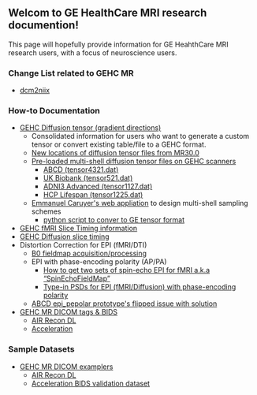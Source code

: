 ## Welcom to GE HealthCare MRI research documention!
This page will hopefully provide information for GE HeahthCare MRI research users, with a focus of neuroscience users. 

### Change List related to GEHC MR
- [dcm2niix](https://github.com/mr-jaemin/ge-mri/tree/main/dcm2niix)


### How-to Documentation
  - [GEHC Diffusion tensor (gradient directions)](https://raw.githubusercontent.com/mr-jaemin/ge-mri/main/doc/GEHC_tensor.pdf)
    - Consolidated information for users who want to generate a custom tensor or convert existing table/file to a GEHC format.
    - [New locations of diffusion tensor files from MR30.0](https://github.com/mr-jaemin/ge-mri/blob/main/tensor/README.md#locations-of-diffusion-tensor-files)
    - [Pre-loaded multi-shell diffusion tensor files on GEHC scanners](https://github.com/mr-jaemin/ge-mri/tree/main/tensor)
      - [ABCD (tensor4321.dat)](https://raw.githubusercontent.com/mr-jaemin/ge-mri/main/tensor/tensor4321.dat)
      - [UK Biobank (tensor521.dat)](https://raw.githubusercontent.com/mr-jaemin/ge-mri/main/tensor/tensor521.dat)
      - [ADNI3 Advanced (tensor1127.dat)](https://raw.githubusercontent.com/mr-jaemin/ge-mri/main/tensor/tensor1127.dat)
      - [HCP Lifespan (tensor1225.dat)](https://raw.githubusercontent.com/mr-jaemin/ge-mri/main/tensor/tensor1225.dat)
    - [Emmanuel Caruyer's web appliation](http://www.emmanuelcaruyer.com/q-space-sampling.php) to design multi-shell sampling schemes
      - [python script to conver to GE tensor format](https://github.com/naveau/qspacesampling2GE)
  - [GEHC fMRI Slice Timing information](https://raw.githubusercontent.com/mr-jaemin/ge-mri/main/doc/GEHC_fMRI_Slice_Timing_Info.pdf)
  - [GEHC Diffusion slice timing](https://github.com/rordenlab/dcm2niix/issues/635) 
  - Distortion Correction for EPI (fMRI/DTI)
    - [B0 fieldmap acquisition/processing](https://github.com/mr-jaemin/ge-mri/tree/main/B0fieldmap)
    - EPI with phase-encoding polarity (AP/PA)
      - [How to get two sets of spin-echo EPI for fMRI a.k.a “SpinEchoFieldMap”](https://github.com/mr-jaemin/ge-mri/blob/main/doc/SE_EPI_fMRI_Fieldmap.pdf)
      - [Type-in PSDs for EPI (fMRI/Diffusion) with phase-encoding polarity](https://github.com/mr-jaemin/ge-mri/blob/main/doc/GEHC_EPI_PhaseEncoding.pdf)
    - [ABCD epi_pepolar prototype's flipped issue with solution](https://github.com/mr-jaemin/ge-mri/blob/main/doc/ABCD_epi_pepolar.pdf) 
- [GEHC MR DICOM tags & BIDS](https://github.com/mr-jaemin/ge-mri/tree/main/DICOM)
  - [AIR Recon DL](https://github.com/mr-jaemin/ge-mri/tree/main/DICOM#air-recon-dl)   
  - [Acceleration](https://github.com/mr-jaemin/ge-mri/tree/main/DICOM#acceleration)
### Sample Datasets
- [GEHC MR DICOM examplers](https://github.com/mr-jaemin/ge-mri/tree/main/data)
  - [AIR Recon DL](https://github.com/mr-jaemin/ge-mri/tree/main/data#ge-air-recon-dl)
  - [Acceleration BIDS validation dataset](https://github.com/mr-jaemin/ge-mri/tree/main/data#ge-acceleration-bids-validation-dataset)


